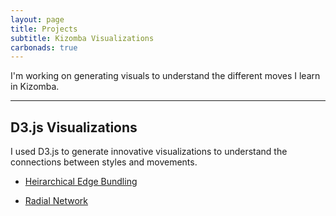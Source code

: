 ```yaml
---
layout: page
title: Projects
subtitle: Kizomba Visualizations
carbonads: true
---
```


I'm working on generating visuals to understand the different moves I learn in Kizomba.

---
## D3.js Visualizations
I used D3.js to generate innovative visualizations to understand the connections between styles and movements.

- [Heirarchical Edge Bundling](https://richard-j-obrien.github.io/2020-03-20-D3-Kizomba-Styles-Heirarchical-Edge-Bundling/)

- [Radial Network](https://richard-j-obrien.github.io/2020-03-20-D3-Kizomba-Styles-Radial-Network/)
